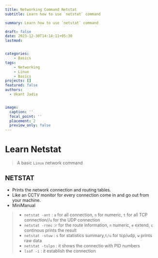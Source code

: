 ```yaml
---
title: Networking Command Netstat
subtitle: Learn how to use `netstat` command

summary: Learn how to use `netstat` command

draft: false
date: 2023-12-30T14:14:11+05:30
lastmod: 


categories:
    - Basics
tags:
    - Networking
    - Linux
    - Basics
projects: []
featured: false
authors:
  - Ukant Jadia


image:
  caption: ''
  focal_point: ''
  placement: 2
  preview_only: false
---
```



# Learn Netstat 
> A basic `Linux` network command

## NETSTAT 

+ Prints the network connection and routing tables.
+ Like an CCTV monitor for every connection come in and go out from your machine.
+ MiniManual
>
> + `netstat -ant` : `a` for all connection, `n` for numeric, `t` for all TCP connection//`u` for the UDP connection
> + `netstat -rnec` :`r` for the route information, `n` numeric, `e` extend, `c` continous prints the result
> + `netstat -stuw` : `s` for statistics summary,`t/u` for tcp/udp, `w` prints raw data
> + `netstat -tulpn` : it shows the connectio with PID numbers
> + `lsof -i` : it establish the connection 
